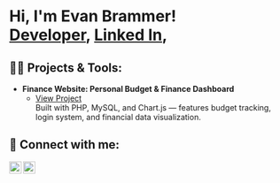 <h1>Hi, I'm Evan Brammer! <br/>
<a href="https://github.com/evanbrammer">Developer</a>, 
<a href="https://www.linkedin.com/in/evan-brammer-7226732a8/">Linked In</a>, 

<h2>👨‍💻 Projects & Tools:</h2>

- <b>Finance Website: Personal Budget & Finance Dashboard</b>  
  - [View Project](https://github.com/YourUsername/'insertrepo')  
  Built with PHP, MySQL, and Chart.js — features budget tracking, login system, and financial data visualization.


<h2> 🤳 Connect with me:</h2>

[<img align="left" alt="LinkedIn" width="22px" src="https://cdn.jsdelivr.net/npm/simple-icons@v3/icons/linkedin.svg" />][linkedin]
[<img align="left" alt="GitHub" width="22px" src="https://cdn.jsdelivr.net/npm/simple-icons@v3/icons/github.svg" />][github]

<br/><br/>

[linkedin]: https://www.linkedin.com/in/evan-brammer-7226732a8/
[github]: https://github.com/evanbrammer

<!--
**YourUsername/YourUsername** is a ✨ _special_ ✨ repository because its `README.md` appears on your GitHub profile.
Customize freely to reflect your projects and style!
--> 
